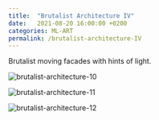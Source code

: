 ```yaml
---
title:  "Brutalist Architecture IV"
date:   2021-08-20 16:00:00 +0200
categories: ML-ART
permalink: /brutalist-architecture-IV
---
```


Brutalist moving facades with hints of light.

![brutalist-architecture-10](assets/brutalist-architecture-10.gif)

![brutalist-architecture-11](assets/brutalist-architecture-11.gif)

![brutalist-architecture-12](assets/brutalist-architecture-12.gif)

